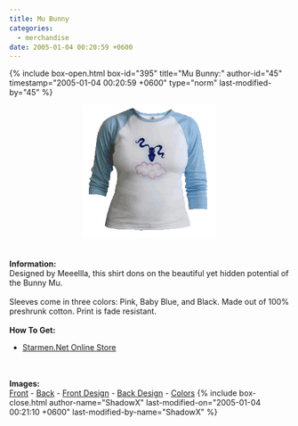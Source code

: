 ```yaml
---
title: Mu Bunny
categories:
  - merchandise
date: 2005-01-04 00:20:59 +0600
---
```

{% include box-open.html box-id="395" title="Mu Bunny:" author-id="45" timestamp="2005-01-04 00:20:59 +0600" type="norm" last-modified-by="45" %}
	<center>
	<img src="/merchandise/images/smn_mub_title.png" border="0" alt="Mu Bunny" />
	</center>
	<br /><br />
	<b>Information:</b>
	<br />
	Designed by Meeellla, this shirt dons on the beautiful yet hidden potential of the 
	Bunny Mu. 
	<br /><br />
	Sleeves come in three colors: Pink, Baby Blue, and Black. Made out of 100% preshrunk cotton. 
	Print is fade resistant. 
	<br /><br />
	<b>How To Get:</b>
	<br />
	<ul>
	<li><a href="http://www.cafeshops.com/starmen.7693787">Starmen.Net Online Store</a></li>
	</ul>
	<br /><br />
	<b>Images:</b>
	<br />
	<a href="/merchandise/images/smn_mub_front.jpg">Front</a> - <a href="/merchandise/images/smn_mub_back.jpg">Back</a> - <a href="/merchandise/images/smn_mub_fdesign.jpg">Front Design</a> - 
	<a href="/merchandise/images/smn_mub_bdesign.jpg">Back Design</a> - <a href="/merchandise/images/smn_gbtc.jpg">Colors</a>
{% include box-close.html author-name="ShadowX" last-modified-on="2005-01-04 00:21:10 +0600" last-modified-by-name="ShadowX" %}
